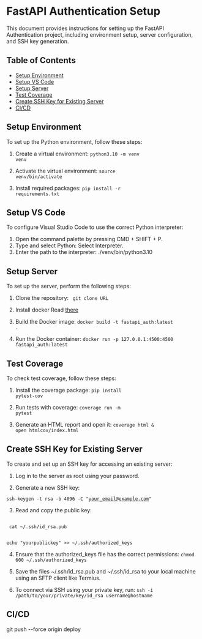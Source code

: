 # FastAPI Authentication Setup

This document provides instructions for setting up the FastAPI Authentication project, including environment setup, server configuration, and SSH key generation.

## Table of Contents
- [Setup Environment](#setup-environment)
- [Setup VS Code](#setup-vs-code)
- [Setup Server](#setup-server)
- [Test Coverage](#test-coverage)
- [Create SSH Key for Existing Server](#create-ssh-key-for-existing-server)
- [CI/CD](#ci-cd)

## Setup Environment

To set up the Python environment, follow these steps:

1. Create a virtual environment:
<code>python3.10 -m venv venv</code>

2. Activate the virtual environment:
<code>source venv/bin/activate</code>

3. Install required packages:
<code>pip install -r requirements.txt</code>

## Setup VS Code

To configure Visual Studio Code to use the correct Python interpreter:

1. Open the command palette by pressing CMD + SHIFT + P.
2. Type and select Python: Select Interpreter.
3. Enter the path to the interpreter: ./venv/bin/python3.10

## Setup Server

To set up the server, perform the following steps:

1. Clone the repository:
<code> git clone URL </code>

2. Install docker
Read [there](https://docs.docker.com/engine/install/ubuntu/#install-using-the-repository)

2. Build the Docker image:
<code>docker build -t fastapi_auth:latest . </code>

3. Run the Docker container:
<code>docker run -p 127.0.0.1:4500:4500 fastapi_auth:latest</code>


## Test Coverage

To check test coverage, follow these steps:

1. Install the coverage package:
<code>pip install pytest-cov</code>

2. Run tests with coverage:
<code>coverage run -m pytest</code>

3. Generate an HTML report and open it:
<code>coverage html & open htmlcov/index.html</code>


## Create SSH Key for Existing Server

To create and set up an SSH key for accessing an existing server:

1. Log in to the server as root using your password.

2. Generate a new SSH key:
   
<code>ssh-keygen -t rsa -b 4096 -C "your_email@example.com"</code>

3. Read and copy the public key:
<code>
 cat ~/.ssh/id_rsa.pub

 echo "yourpublickey" >> ~/.ssh/authorized_keys
</code>

4. Ensure that the authorized_keys file has the correct permissions:
<code>chmod 600 ~/.ssh/authorized_keys</code>

5. Save the files ~/.ssh/id_rsa.pub and ~/.ssh/id_rsa to your local machine using an SFTP client like Termius.

6. To connect via SSH using your private key, run:
<code>ssh -i /path/to/your/private/key/id_rsa username@hostname</code>


## CI/CD
git push --force origin deploy
